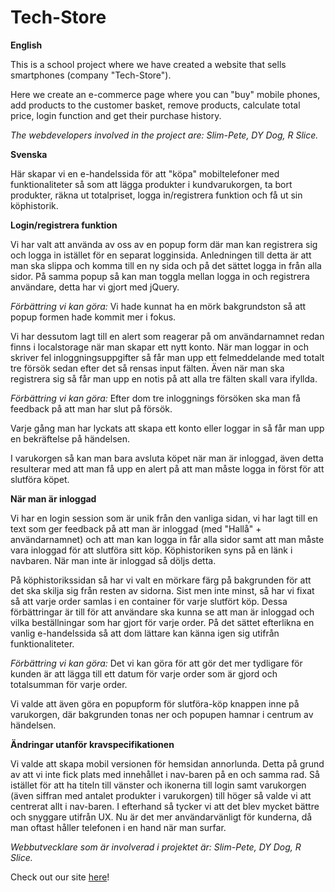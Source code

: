 # Tech-Store

**English**

This is a school project where we have created a website that sells smartphones (company "Tech-Store").

Here we create an e-commerce page where you can "buy" mobile phones,
add products to the customer basket, remove products, calculate total price, login function and get their purchase history.

*The webdevelopers involved in the project are: Slim-Pete, DY Dog, R Slice.*


**Svenska**


Här skapar vi en e-handelssida för att "köpa" mobiltelefoner med funktionaliteter så som att lägga produkter i kundvarukorgen, ta bort produkter, räkna ut totalpriset, logga in/registrera funktion och få ut sin köphistorik.


__Login/registrera funktion__

Vi har valt att använda av oss av en popup form där man kan registrera sig och logga in istället för en separat logginsida. Anledningen till detta är att man ska slippa och komma till en ny sida och på det sättet logga in från alla sidor. På samma popup så kan man toggla mellan logga in och registrera användare, detta har vi gjort med jQuery. 

*Förbättring vi kan göra:* Vi hade kunnat ha en mörk bakgrundston så att popup formen hade kommit mer i fokus. 

Vi har dessutom lagt till en alert som reagerar på om användarnamnet redan finns i localstorage när man skapar ett nytt konto. När man loggar in och skriver fel inloggningsuppgifter så får man upp ett felmeddelande med totalt tre försök sedan efter det så rensas input fälten. Även när man ska registrera sig så får man upp en notis på att alla tre fälten skall vara ifyllda. 

*Förbättring vi kan göra:* Efter dom tre inloggnings försöken ska man få feedback på att man har slut på försök. 

Varje gång man har lyckats att skapa ett konto eller loggar in så får man upp en bekräftelse på händelsen.

I varukorgen så kan man bara avsluta köpet när man är inloggad, även detta resulterar med att man få upp en alert på att man måste logga in först för att slutföra köpet. 

__När man är inloggad__

Vi har en login session som är unik från den vanliga sidan, vi har lagt till en text som ger feedback på att man är inloggad (med "Hallå" + användarnamnet) och att man kan logga in får alla sidor samt att man måste vara inloggad för att slutföra sitt köp. Köphistoriken syns på en länk i navbaren. När man inte är inloggad så döljs detta. 

På köphistorikssidan så har vi valt en mörkare färg på bakgrunden för att det ska skilja sig från resten av sidorna. Sist men inte minst, så har vi fixat så att varje order samlas i en container för varje slutfört köp. Dessa förbättringar är till för att användare ska kunna se att man är inloggad och vilka beställningar som har gjort för varje order. På det sättet efterlikna en vanlig e-handelssida så att dom lättare kan känna igen sig utifrån funktionaliteter.

*Förbättring vi kan göra:* Det vi kan göra för att gör det mer tydligare för kunden är att lägga till ett datum för varje order som är gjord och totalsumman för varje order. 

Vi valde att även göra en popupform för slutföra-köp knappen inne på varukorgen, där bakgrunden tonas ner och popupen hamnar i centrum av händelsen.

__Ändringar utanför kravspecifikationen__

Vi valde att skapa mobil versionen för hemsidan annorlunda. Detta på grund av att vi inte fick plats med innehållet i nav-baren på en och samma rad. Så istället för att ha titeln till vänster och ikonerna till login samt varukorgen (även siffran med antalet produkter i varukorgen) till höger så valde vi att centrerat allt i nav-baren. I efterhand så tycker vi att det blev mycket bättre och snyggare utifrån UX. Nu är det mer användarvänligt för kunderna, då man oftast håller telefonen i en hand när man surfar.


*Webbutvecklare som är involverad i projektet är: Slim-Pete, DY Dog, R Slice.*



Check out our site [here](https://ranchino.github.io/Tech-Store/)!
